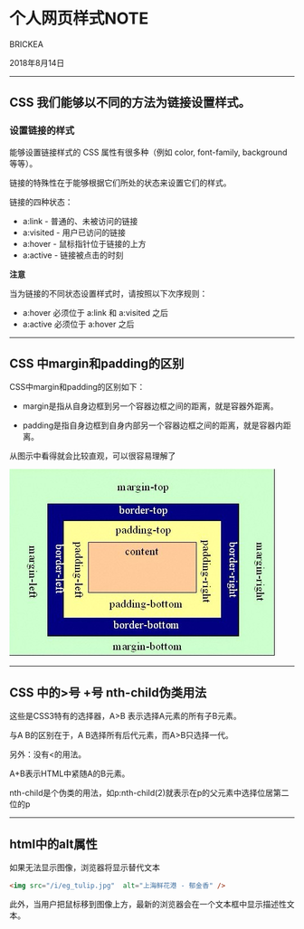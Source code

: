 # 个人网页样式NOTE

BRICKEA

2018年8月14日

---

## CSS 我们能够以不同的方法为链接设置样式。

### 设置链接的样式

能够设置链接样式的 CSS 属性有很多种（例如 color, font-family, background 等等）。

链接的特殊性在于能够根据它们所处的状态来设置它们的样式。

链接的四种状态：

* a:link - 普通的、未被访问的链接
* a:visited - 用户已访问的链接
* a:hover - 鼠标指针位于链接的上方
* a:active - 链接被点击的时刻

**注意**

当为链接的不同状态设置样式时，请按照以下次序规则：

* a:hover 必须位于 a:link 和 a:visited 之后
* a:active 必须位于 a:hover 之后

---

## CSS 中margin和padding的区别

CSS中margin和padding的区别如下：

* margin是指从自身边框到另一个容器边框之间的距离，就是容器外距离。

* padding是指自身边框到自身内部另一个容器边框之间的距离，就是容器内距离。

从图示中看得就会比较直观，可以很容易理解了

![盒子模型](pictures/盒子模型.jpg)

---

## CSS 中的>号 +号 nth-child伪类用法

这些是CSS3特有的选择器，A>B 表示选择A元素的所有子B元素。

与A B的区别在于，A B选择所有后代元素，而A>B只选择一代。

另外：没有<的用法。

A+B表示HTML中紧随A的B元素。

nth-child是个伪类的用法，如p:nth-child(2)就表示在p的父元素中选择位居第二位的p

---

## html中的alt属性

如果无法显示图像，浏览器将显示替代文本

```html
<img src="/i/eg_tulip.jpg"  alt="上海鲜花港 - 郁金香" />
```

此外，当用户把鼠标移到图像上方，最新的浏览器会在一个文本框中显示描述性文本。
